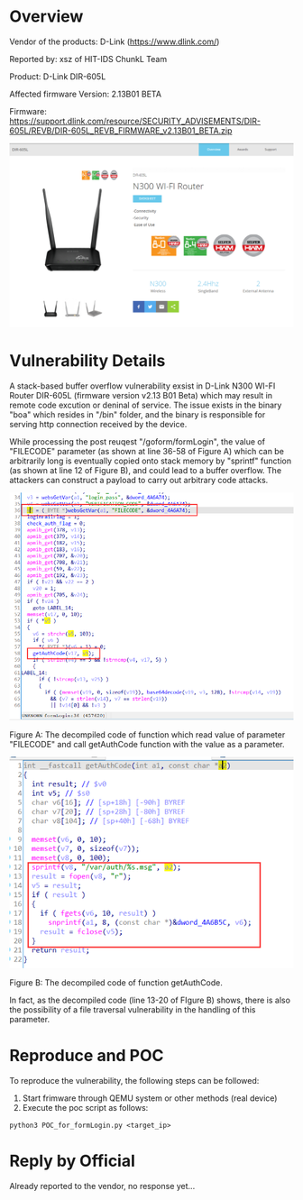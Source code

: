 # Overview
Vendor of the products: D-Link (https://www.dlink.com/)

Reported by: xsz of HIT-IDS ChunkL Team

Product: D-Link DIR-605L

Affected firmware Version: 2.13B01 BETA

Firmware: https://support.dlink.com/resource/SECURITY_ADVISEMENTS/DIR-605L/REVB/DIR-605L_REVB_FIRMWARE_v2.13B01_BETA.zip

![product](../imgs/product.png)

# Vulnerability Details
A stack-based buffer overflow vulnerability exsist in D-Link N300 WI-FI Router DIR-605L (firmware version v2.13 B01 Beta) which may result in remote code excution or deninal of service. The issue exists in the binary "boa" which resides in "/bin" folder, and the binary is responsible for serving http connection received by the device. 

While processing the post reuqest "/goform/formLogin", the value of "FILECODE" parameter (as shown at line 36-58 of Figure A) which can be arbitrarily long is eventually copied onto stack memory by "sprintf" function (as shown at line 12 of Figure B), and could lead to a buffer overflow. The attackers can construct a payload to carry out arbitrary code attacks.

![Fig1](imgs/fig1.png)

Figure A: The decompiled code of function which read value of parameter "FILECODE" and call getAuthCode function with the value as a parameter.

![fig2](imgs/fig2.png)

Figure B: The decompiled code of function getAuthCode.

In fact, as the decompiled code (line 13-20 of FIgure B) shows, there is also the possibility of a file traversal vulnerability in the handling of this parameter.

# Reproduce and POC
To reproduce the vulnerability, the following steps can be followed:
1. Start frimware through QEMU system or other methods (real device)
2. Execute the poc script as follows:

```shell
python3 POC_for_formLogin.py <target_ip>
```

# Reply by Official
Already reported to the vendor, no response yet...